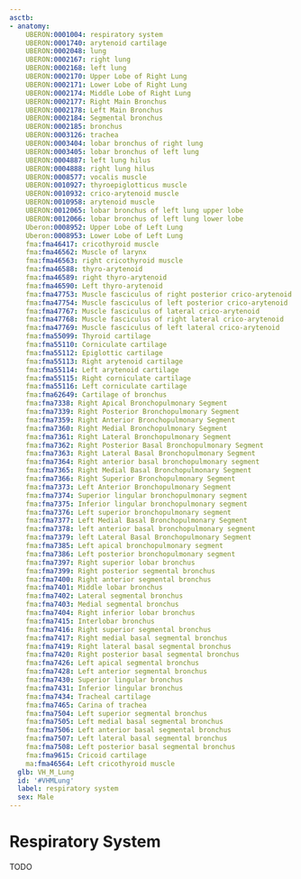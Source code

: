 ```yaml
---
asctb:
- anatomy:
    UBERON:0001004: respiratory system
    UBERON:0001740: arytenoid cartilage
    UBERON:0002048: lung
    UBERON:0002167: right lung
    UBERON:0002168: left lung
    UBERON:0002170: Upper Lobe of Right Lung
    UBERON:0002171: Lower Lobe of Right Lung
    UBERON:0002174: Middle Lobe of Right Lung
    UBERON:0002177: Right Main Bronchus
    UBERON:0002178: Left Main Bronchus
    UBERON:0002184: Segmental bronchus
    UBERON:0002185: bronchus
    UBERON:0003126: trachea
    UBERON:0003404: lobar bronchus of right lung
    UBERON:0003405: lobar bronchus of left lung
    UBERON:0004887: left lung hilus
    UBERON:0004888: right lung hilus
    UBERON:0008577: vocalis muscle
    UBERON:0010927: thyroepiglotticus muscle
    UBERON:0010932: crico-arytenoid muscle
    UBERON:0010958: arytenoid muscle
    UBERON:0012065: lobar bronchus of left lung upper lobe
    UBERON:0012066: lobar bronchus of left lung lower lobe
    Uberon:0008952: Upper Lobe of Left Lung
    Uberon:0008953: Lower Lobe of Left Lung
    fma:fma46417: cricothyroid muscle
    fma:fma46562: Muscle of larynx
    fma:fma46563: right cricothyroid muscle
    fma:fma46588: thyro-arytenoid
    fma:fma46589: right thyro-arytenoid
    fma:fma46590: Left thyro-arytenoid
    fma:fma47753: Muscle fasciculus of right posterior crico-arytenoid
    fma:fma47754: Muscle fasciculus of left posterior crico-arytenoid
    fma:fma47767: Muscle fasciculus of lateral crico-arytenoid
    fma:fma47768: Muscle fasciculus of right lateral crico-arytenoid
    fma:fma47769: Muscle fasciculus of left lateral crico-arytenoid
    fma:fma55099: Thyroid cartilage
    fma:fma55110: Corniculate cartilage
    fma:fma55112: Epiglottic cartilage
    fma:fma55113: Right arytenoid cartilage
    fma:fma55114: Left arytenoid cartilage
    fma:fma55115: Right corniculate cartilage
    fma:fma55116: Left corniculate cartilage
    fma:fma62649: Cartilage of bronchus
    fma:fma7338: Right Apical Bronchopulmonary Segment
    fma:fma7339: Right Posterior Bronchopulmonary Segment
    fma:fma7359: Right Anterior Bronchopulmonary Segment
    fma:fma7360: Right Medial Bronchopulmonary Segment
    fma:fma7361: Right Lateral Bronchopulmonary Segment
    fma:fma7362: Right Posterior Basal Bronchopulmonary Segment
    fma:fma7363: Right Lateral Basal Bronchopulmonary Segment
    fma:fma7364: Right anterior basal bronchopulmonary segment
    fma:fma7365: Right Medial Basal Bronchopulmonary Segment
    fma:fma7366: Right Superior Bronchopulmonary Segment
    fma:fma7373: Left Anterior Bronchopulmonary Segment
    fma:fma7374: Superior lingular bronchopulmonary segment
    fma:fma7375: Inferior lingular bronchopulmonary segment
    fma:fma7376: Left superior bronchopulmonary segment
    fma:fma7377: Left Medial Basal Bronchopulmonary Segment
    fma:fma7378: left anterior basal bronchopulmonary segment
    fma:fma7379: left Lateral Basal Bronchopulmonary Segment
    fma:fma7385: Left apical bronchopulmonary segment
    fma:fma7386: Left posterior bronchopulmonary segment
    fma:fma7397: Right superior lobar bronchus
    fma:fma7399: Right posterior segmental bronchus
    fma:fma7400: Right anterior segmental bronchus
    fma:fma7401: Middle lobar bronchus
    fma:fma7402: Lateral segmental bronchus
    fma:fma7403: Medial segmental bronchus
    fma:fma7404: Right inferior lobar bronchus
    fma:fma7415: Interlobar bronchus
    fma:fma7416: Right superior segmental bronchus
    fma:fma7417: Right medial basal segmental bronchus
    fma:fma7419: Right lateral basal segmental bronchus
    fma:fma7420: Right posterior basal segmental bronchus
    fma:fma7426: Left apical segmental bronchus
    fma:fma7428: Left anterior segmental bronchus
    fma:fma7430: Superior lingular bronchus
    fma:fma7431: Inferior lingular bronchus
    fma:fma7434: Tracheal cartilage
    fma:fma7465: Carina of trachea
    fma:fma7504: Left superior segmental bronchus
    fma:fma7505: Left medial basal segmental bronchus
    fma:fma7506: Left anterior basal segmental bronchus
    fma:fma7507: Left lateral basal segmental bronchus
    fma:fma7508: Left posterior basal segmental bronchus
    fma:fma9615: Cricoid cartilage
    ma:fma46564: Left cricothyroid muscle
  glb: VH_M_Lung
  id: '#VHMLung'
  label: respiratory system
  sex: Male
---
```


# Respiratory System

TODO